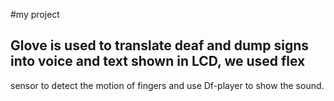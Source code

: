 #my project
## Glove is used to translate deaf and dump signs into voice and text shown in LCD, we used flex 
sensor to detect the motion of fingers and use Df-player to show the sound.
